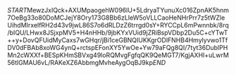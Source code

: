 $START$MewzJxIQck+AXUMpaogehW096lU+5LdryaTYunuXc016ZpnAK5hnm7OeBg33o80DoMCJejY8Ory173G8Bb6zLIeW5oVLLCaoHeNHrPrr7z5tWZleUihdMIrxelfRH2d43v9jwL86S7o6dRLDzZ6trrgd0sY+RYCCpL6mPwnnbk/8rq/bIQU/LHwx8JSjxpMV5+H4nHHb/9jbKYxVUid9jZRiBspVDbp2Du5C+cYTwT++y+DovQFUidMyCaxs7wGHqr/jBi1ceGBNQIUKKgrODlFNHB4Hmylyvwo1TfDV0dFBAb8xoWG4ynQ+rctspEFonXY5YwOe+Yw79aFQg8QI/7tyt36DublPHMn2cWXXf+BESpKHmSBVxg49loRQMvgFgfqQK9QeMGT7/KgjAXHI+uLwrM56tlGMAU6vL/RAKeXZ6AbbmgMvheAygOqBJ9kp$END$